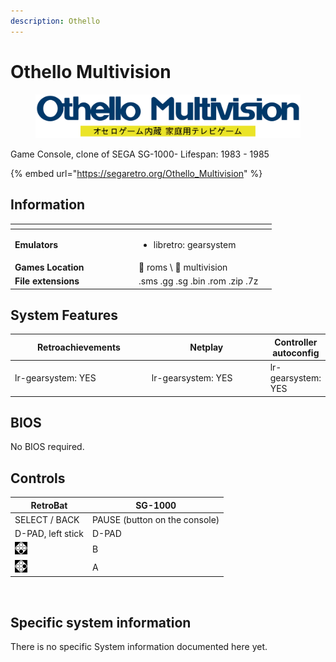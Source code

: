 ```yaml
---
description: Othello
---
```


# Othello Multivision

<div align="left">

<figure><img src="https://raw.githubusercontent.com/fabricecaruso/es-theme-carbon/db9685d44d41fa27f869daaba3ab446395ff3485/art/logos/multivision.svg" alt=""><figcaption></figcaption></figure>

</div>

Game Console, clone of SEGA SG-1000- Lifespan: 1983 - 1985

{% embed url="https://segaretro.org/Othello_Multivision" %}

## Information

<table data-header-hidden><thead><tr><th width="184"></th><th></th><th data-hidden></th></tr></thead><tbody><tr><td><strong>Emulators</strong></td><td><ul><li>libretro: gearsystem</li></ul></td><td></td></tr><tr><td><strong>Games Location</strong></td><td><span data-gb-custom-inline data-tag="emoji" data-code="1f4c1">📁</span> roms \ <span data-gb-custom-inline data-tag="emoji" data-code="1f4c2">📂</span> multivision</td><td></td></tr><tr><td><strong>File extensions</strong></td><td>.sms .gg .sg .bin .rom .zip .7z</td><td></td></tr></tbody></table>

## System Features

<table><thead><tr><th width="256">Retroachievements</th><th width="243">Netplay</th><th>Controller autoconfig</th></tr></thead><tbody><tr><td>lr-gearsystem: YES</td><td>lr-gearsystem: YES</td><td>lr-gearsystem: YES</td></tr></tbody></table>

## BIOS

No BIOS required.

## Controls

| RetroBat                                        | SG-1000                       |
| ----------------------------------------------- | ----------------------------- |
| SELECT / BACK                                   | PAUSE (button on the console) |
| D-PAD, left stick                               | D-PAD                         |
| ![A](<../../../.gitbook/assets/image (27).png>) | B                             |
| ![B](<../../../.gitbook/assets/image (13).png>) | A                             |

<div align="left">

<figure><img src="https://i.imgur.com/diLUXXB.png" alt=""><figcaption></figcaption></figure>

</div>

## Specific system information

There is no specific System information documented here yet.
